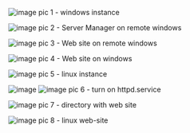 ![image](https://github.com/LytvKhai/Labs/assets/145440852/39798c69-c0dc-41c7-941e-e3a8bb55c123)
pic 1 - windows instance

![image](https://github.com/LytvKhai/Labs/assets/145440852/b879870e-2430-4a2b-8c24-b4f44d3b4cee)
pic 2 - Server Manager on remote windows

![image](https://github.com/LytvKhai/Labs/assets/145440852/8d45f58f-d92d-402e-a2e4-c3802d0fb717)
pic 3 - Web site on remote windows

![image](https://github.com/LytvKhai/Labs/assets/145440852/d05cbc10-a8cc-4741-94f0-ddb234063d42)
pic 4 - Web site on windows

![image](https://github.com/LytvKhai/Labs/assets/145440852/bef8b10b-5077-4cef-8928-faf433fff628)
pic 5 - linux instance

![image](https://github.com/LytvKhai/Labs/assets/145440852/63ff95ef-c29b-4408-a4ed-78be94ee0486)
![image](https://github.com/LytvKhai/Labs/assets/145440852/2f3abb5f-5d64-4379-a0b5-1f82901ea21a)
pic 6 - turn on httpd.service

![image](https://github.com/LytvKhai/Labs/assets/145440852/a6c74cc9-4b26-4c2e-bb81-029d49371355)
pic 7 - directory with web site

![image](https://github.com/LytvKhai/Labs/assets/145440852/3add870f-6735-429c-a00b-22974d03aa3d)
pic 8 - linux web-site
